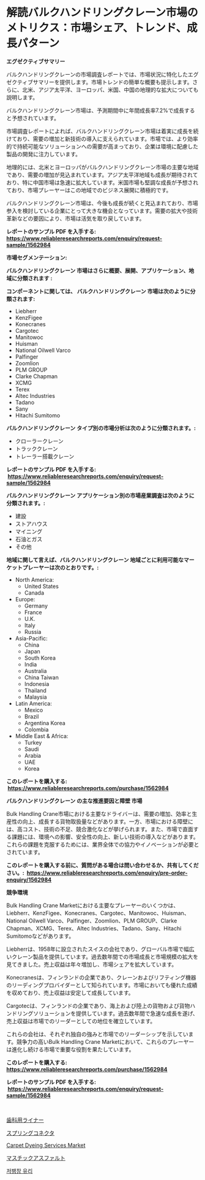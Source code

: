 <p><h1>解読バルクハンドリングクレーン市場のメトリクス：市場シェア、トレンド、成長パターン</h1></p><p><strong>エグゼクティブサマリー</strong></p>
<p><p>バルクハンドリングクレーンの市場調査レポートでは、市場状況に特化したエグゼクティブサマリーを提供します。市場トレンドの簡単な概要も提示します。さらに、北米、アジア太平洋、ヨーロッパ、米国、中国の地理的な拡大についても説明します。</p><p>バルクハンドリングクレーン市場は、予測期間中に年間成長率7.2%で成長すると予想されています。</p><p>市場調査レポートによれば、バルクハンドリングクレーン市場は着実に成長を続けており、需要の増加と新技術の導入に支えられています。市場では、より効率的で持続可能なソリューションへの需要が高まっており、企業は環境に配慮した製品の開発に注力しています。</p><p>地理的には、北米とヨーロッパがバルクハンドリングクレーン市場の主要な地域であり、需要の増加が見込まれています。アジア太平洋地域も成長が期待されており、特に中国市場は急速に拡大しています。米国市場も堅調な成長が予想されており、市場プレーヤーはこの地域でのビジネス展開に積極的です。</p><p>バルクハンドリングクレーン市場は、今後も成長が続くと見込まれており、市場参入を検討している企業にとって大きな機会となっています。需要の拡大や技術革新などの要因により、市場は活気を取り戻しています。</p></p>
<p><strong>レポートのサンプル PDF を入手する: <a href="https://www.reliableresearchreports.com/enquiry/request-sample/1562984">https://www.reliableresearchreports.com/enquiry/request-sample/1562984</a></strong></p>
<p><strong>市場セグメンテーション:</strong></p>
<p><strong> バルクハンドリングクレーン 市場はさらに概要、展開、アプリケーション、地域に分類されます :</strong></p>
<p><strong>コンポーネントに関しては、 バルクハンドリングクレーン 市場は次のように分類されます: &nbsp;</strong></p>
<p><ul><li>Liebherr</li><li>KenzFigee</li><li>Konecranes</li><li>Cargotec</li><li>Manitowoc</li><li>Huisman</li><li>National Oilwell Varco</li><li>Palfinger</li><li>Zoomlion</li><li>PLM GROUP</li><li>Clarke Chapman</li><li>XCMG</li><li>Terex</li><li>Altec Industries</li><li>Tadano</li><li>Sany</li><li>Hitachi Sumitomo</li></ul></p>
<p><strong> バルクハンドリングクレーン タイプ別の市場分析は次のように分類されます。:</strong></p>
<p><ul><li>クローラークレーン</li><li>トラッククレーン</li><li>トレーラー搭載クレーン</li></ul></p>
<p><strong>レポートのサンプル PDF を入手する: &nbsp;<a href="https://www.reliableresearchreports.com/enquiry/request-sample/1562984">https://www.reliableresearchreports.com/enquiry/request-sample/1562984</a></strong></p>
<p><strong> バルクハンドリングクレーン アプリケーション別の市場産業調査は次のように分類されます。:</strong></p>
<p><ul><li>建設</li><li>ストアハウス</li><li>マイニング</li><li>石油とガス</li><li>その他</li></ul></p>
<p><strong>地域に関して言えば、バルクハンドリングクレーン 地域ごとに利用可能なマーケットプレーヤーは次のとおりです。:</strong></p>
<p><ul>
    <li>
        North America:
        <ul>
            <li>United States</li>
            <li>Canada</li>
        </ul>
    </li>
    <li>
        Europe:
        <ul>
            <li>Germany</li>
            <li>France</li>
            <li>U.K.</li>
            <li>Italy</li>
            <li>Russia</li>
        </ul>
    </li>
    <li>
        Asia-Pacific:
        <ul>
            <li>China</li>
            <li>Japan</li>
            <li>South Korea</li>
            <li>India</li>
            <li>Australia</li>
            <li>China Taiwan</li>
            <li>Indonesia</li>
            <li>Thailand</li>
            <li>Malaysia</li>
        </ul>
    </li>
    <li>
        Latin America:
        <ul>
            <li>Mexico</li>
            <li>Brazil</li>
            <li>Argentina Korea</li>
            <li>Colombia</li>
        </ul>
    </li>
    <li>
        Middle East & Africa:
        <ul>
            <li>Turkey</li>
            <li>Saudi</li>
            <li>Arabia</li>
            <li>UAE</li>
            <li>Korea</li>
        </ul>
    </li>
    </ul></p>
<p><strong>このレポートを購入する: &nbsp;<a href="https://www.reliableresearchreports.com/purchase/1562984">https://www.reliableresearchreports.com/purchase/1562984</a></strong></p>
<p><strong>バルクハンドリングクレーン の主な推進要因と障壁 市場</strong></p>
<p><p>Bulk Handling Crane市場における主要なドライバーは、需要の増加、効率と生産性の向上、成長する貨物取扱量などがあります。一方、市場における障壁には、高コスト、技術の不足、競合激化などが挙げられます。また、市場で直面する課題には、環境への影響、安全性の向上、新しい技術の導入などがあります。これらの課題を克服するためには、業界全体での協力やイノベーションが必要とされています。</p></p>
<p><strong>このレポートを購入する前に、質問がある場合は問い合わせるか、共有してください。:&nbsp; <a href="https://www.reliableresearchreports.com/enquiry/pre-order-enquiry/1562984">https://www.reliableresearchreports.com/enquiry/pre-order-enquiry/1562984</a></strong></p>
<p><strong>競争環境</strong></p>
<p><p>Bulk Handling Crane Marketにおける主要なプレーヤーのいくつかは、Liebherr、KenzFigee、Konecranes、Cargotec、Manitowoc、Huisman、National Oilwell Varco、Palfinger、Zoomlion、PLM GROUP、Clarke Chapman、XCMG、Terex、Altec Industries、Tadano、Sany、Hitachi Sumitomoなどがあります。</p><p>Liebherrは、1958年に設立されたスイスの会社であり、グローバル市場で幅広いクレーン製品を提供しています。過去数年間での市場成長と市場規模の拡大を見てきました。売上収益は年々増加し、市場シェアを拡大しています。</p><p>Konecranesは、フィンランドの企業であり、クレーンおよびリフティング機器のリーディングプロバイダーとして知られています。市場においても優れた成績を収めており、売上収益は安定して成長しています。</p><p>Cargotecは、フィンランドの企業であり、海上および陸上の貨物および貨物ハンドリングソリューションを提供しています。過去数年間で急速な成長を遂げ、売上収益は市場でのリーダーとしての地位を確立しています。</p><p>これらの会社は、それぞれ独自の強みと市場でのリーダーシップを示しています。競争力の高いBulk Handling Crane Marketにおいて、これらのプレーヤーは進化し続ける市場で重要な役割を果たしています。</p></p>
<p><strong>このレポートを購入する: &nbsp; <a href="https://www.reliableresearchreports.com/purchase/1562984">https://www.reliableresearchreports.com/purchase/1562984</a></strong></p>
<p><strong>レポートのサンプル PDF を入手する: &nbsp;<a href="https://www.reliableresearchreports.com/enquiry/request-sample/1562984">https://www.reliableresearchreports.com/enquiry/request-sample/1562984</a></strong><strong></strong></p>
<p>&nbsp;</p>
<p><p><a href="https://medium.com/@camron674/%E3%83%87%E3%83%B3%E3%82%BF%E3%83%AB%E3%83%A9%E3%82%A4%E3%83%8A%E3%83%BC%E5%B8%82%E5%A0%B4%E3%82%A4%E3%83%B3%E3%82%B5%E3%82%A4%E3%83%88-%E5%B8%82%E5%A0%B4%E5%8B%95%E5%90%91-%E6%88%90%E9%95%B7-2024%E5%B9%B4%E3%81%8B%E3%82%892031%E5%B9%B4%E3%81%BE%E3%81%A7%E3%81%AE%E4%BA%88%E6%B8%AC-20f8ba172a4e">歯科用ライナー</a></p><p><a href="https://github.com/cnnriuez22368/Market-Research-Report-List-1/blob/main/79402345089.md">スプリングコネクタ</a></p><p><a href="https://github.com/Krish2023na/Market-Research-Report-List-3/blob/main/carpet-dyeing-services-market.md">Carpet Dyeing Services Market</a></p><p><a href="https://medium.com/@susanjprice2023/%E3%83%9E%E3%82%B9%E3%83%81%E3%83%83%E3%82%AF%E3%82%A2%E3%82%B9%E3%83%95%E3%82%A1%E3%83%AB%E3%83%88%E5%B8%82%E5%A0%B4%E3%81%AF-%E5%B8%82%E5%A0%B4%E3%82%B7%E3%82%A7%E3%82%A2-%E5%B8%82%E5%A0%B4%E5%8B%95%E5%90%91-%E5%B8%82%E5%A0%B4%E6%88%90%E9%95%B7%E3%81%AB%E9%96%A2%E3%81%99%E3%82%8B%E6%83%85%E5%A0%B1%E3%82%92%E6%8F%90%E4%BE%9B%E3%81%97%E3%81%BE%E3%81%99-4947573ce177">マスチックアスファルト</a></p><p><a href="https://github.com/vs10l4sfg5c/Market-Research-Report-List-1/blob/main/36112474662.md">저팽창 유리</a></p></p>